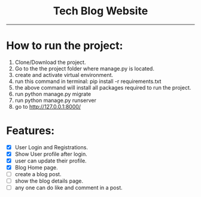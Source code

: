 <center>
<h1>Tech Blog Website</h1>
<hr>
</center>

# How to run the project:
1. Clone/Download the project.
2. Go to the the project folder where manage.py is located.
3. create and activate virtual environment.
4. run this command in terminal: pip install -r requirements.txt
5. the above command will install all packages required to run the project.
6. run python manage.py migrate
7. run python manage.py runserver
8. go to http://127.0.0.1:8000/

# Features:

- [x] User Login and Registrations.
- [x] Show User profile after login.
- [x] user can update their profile.
- [x] Blog Home page.
- [ ] create a blog post.
- [ ] show the blog details page.
- [ ] any one can do like and comment in a post.
